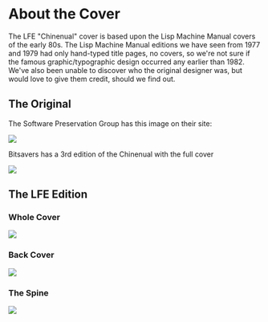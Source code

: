 # About the Cover

The LFE "Chinenual" cover is based upon the Lisp Machine Manual covers of the early 80s. The Lisp Machine Manual editions we have seen from 1977 and 1979 had only hand-typed title pages, no covers, so we're not sure if the famous graphic/typographic design occurred any earlier than 1982. We've also been unable to discover who the original designer was, but would love to give them credit, should we find out.

## The Original

The Software Preservation Group has this image on their site:

[![][bw-orig-cover]][swpg-source]

Bitsavers has a 3rd edition of the Chinenual with the full cover

[![][color-orig-cover]][bitsavers]

## The LFE Edition

### Whole Cover

[![][cover-all]][cover-all-large]

### Back Cover

[![][cover-back]][cover-back-large]

### The Spine

[![][cover-binding]][cover-binding-large]

<!-- Named page links below: /-->

[bw-orig-cover]: ../images/chinuel-cover-bw.png
[swpg-source]: http://www.softwarepreservation.org/projects/LISP/images/LispMachineManual.gif/view
[color-orig-cover]: ../images//chinuel-cover-full-color.png
[bitsavers]: http://www.bitsavers.org/pdf/mit/cadr/chinual_3rdEd_Mar81.pdf
[cover-binding]: ../images/cover-binding.jpg
[cover-binding-large]: ../images/cover-binding-large.jpg
[cover-back]: ../images/cover-back.jpg
[cover-back-large]: ../images/cover-back-large.jpg
[cover-all]: ../images/cover-all.jpg
[cover-all-large]: ../images/cover-all-large.jpg
